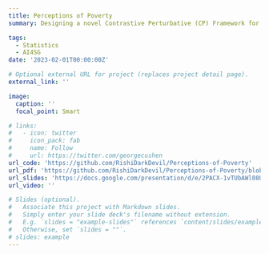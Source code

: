 ```yaml
---
title: Perceptions of Poverty
summary: Designing a novel Contrastive Perturbative (CP) Framework for estimating adjustable perception-based weights for poverty indicators relevant for Indian context using Discrete Choice Models

tags:
  - Statistics
  - AI4SG
date: '2023-02-01T00:00:00Z'

# Optional external URL for project (replaces project detail page).
external_link: ''

image:
  caption: ''
  focal_point: Smart

# links:
#   - icon: twitter
#     icon_pack: fab
#     name: Follow
#     url: https://twitter.com/georgecushen
url_code: 'https://github.com/RishiDarkDevil/Perceptions-of-Poverty'
url_pdf: 'https://github.com/RishiDarkDevil/Perceptions-of-Poverty/blob/main/Report/Perception_of_Poverty.pdf'
url_slides: 'https://docs.google.com/presentation/d/e/2PACX-1vTUbAWl08UDxZMKiqeODORxvOmA0jwJRWzH2AfcZbia65Pz-ieiJhuBU4Un2m2ASH_BPo78c6eU21rU/pub?start=false&loop=false&delayms=3000'
url_video: ''

# Slides (optional).
#   Associate this project with Markdown slides.
#   Simply enter your slide deck's filename without extension.
#   E.g. `slides = "example-slides"` references `content/slides/example-slides.md`.
#   Otherwise, set `slides = ""`.
# slides: example
---
```


